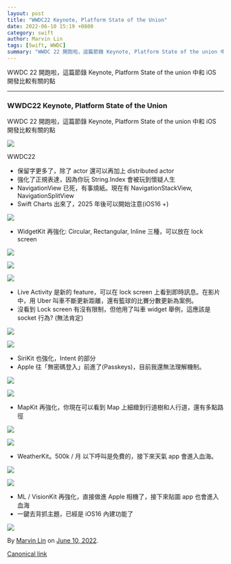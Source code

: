 ```yaml
---
layout: post
title: "WWDC22 Keynote, Platform State of the Union"
date: 2022-06-10 15:19 +0800
category: swift
author: Marvin Lin
tags: [Swift, WWDC]
summary: "WWDC 22 開跑啦，這篇節錄 Keynote, Platform State of the union 中和 iOS 開發比較有關的點"
---
```



WWDC 22 開跑啦，這篇節錄 Keynote, Platform State of the union 中和 iOS 開發比較有關的點

* * *

### WWDC22 Keynote, Platform State of the Union

WWDC 22 開跑啦，這篇節錄 Keynote, Platform State of the union 中和 iOS 開發比較有關的點

![](https://cdn-images-1.medium.com/max/800/1*qM1SdBh8j6F8kAPt9lKH7g.png)

WWDC22

*   保留字更多了，除了 actor 還可以再加上 distributed actor
*   強化了正規表達，因為你玩 String.Index 會被玩到懷疑人生
*   NavigationView 已死，有事燒紙。現在有 NavigationStackView, NavigationSplitView
*   Swift Charts 出來了，2025 年後可以開始注意(iOS16 +)

![](https://cdn-images-1.medium.com/max/800/1*z0EBnr3tHCaVZErpC1FgoQ.png)

*   WidgetKit 再強化: Circular, Rectangular, Inline 三種，可以放在 lock screen

![](https://cdn-images-1.medium.com/max/800/1*DFOuoajMMW3MDf9fMASkJg.png)

![](https://cdn-images-1.medium.com/max/800/1*ePpGTEk6iJqm9Cdqsqf5sA.png)

![](https://cdn-images-1.medium.com/max/800/1*xuYZHHa3nggMtDDcgu51bg.png)

*   Live Activity 是新的 feature，可以在 lock screen 上看到即時訊息。在影片中，用 Uber 叫車不斷更新距離，還有籃球的比賽分數更新為案例。
*   沒看到 Lock screen 有沒有限制，但他用了叫車 widget 舉例，這應該是 socket 行為? (無法肯定)

![](https://cdn-images-1.medium.com/max/800/1*iccPyr1nNHeKvyRnwVto9g.png)

![](https://cdn-images-1.medium.com/max/800/1*-PMOQRUkU50AuEHQ8mmbEw.png)

*   SiriKit 也強化，Intent 的部分
*   Apple 往「無密碼登入」前進了(Passkeys)，目前我還無法理解機制。

![](https://cdn-images-1.medium.com/max/800/1*ZpwryJGDkiv6vSiatuu4Wg.png)

![](https://cdn-images-1.medium.com/max/800/1*q9_62GmLnF4LlBbwXWYrqA.png)

*   MapKit 再強化，你現在可以看到 Map 上細緻到行道樹和人行道，還有多點路徑

![](https://cdn-images-1.medium.com/max/800/1*9mHLFW0Njaft0JPAdeQykw.png)

![](https://cdn-images-1.medium.com/max/800/1*3xhgRq56ERGwoInK6iWNiw.png)

*   WeatherKit。500k / 月 以下呼叫是免費的，接下來天氣 app 會進入血海。

![](https://cdn-images-1.medium.com/max/800/1*jAQD9GlhzXYWCNnNEFQZdw.png)

![](https://cdn-images-1.medium.com/max/800/1*gJYgR4_XYJzlApHVplYolQ.png)

*   ML / VisionKit 再強化，直接做進 Apple 相機了，接下來貼圖 app 也會進入血海
*   一鍵去背抓主題，已經是 iOS16 內建功能了

![](https://cdn-images-1.medium.com/max/800/1*wcZtwyurXrOBVJUMtgUC5Q.png)

By [Marvin Lin](https://medium.com/@atimis19) on [June 10, 2022](https://medium.com/p/a9e361a10a5d).

[Canonical link](https://medium.com/@atimis19/wwdc22-keynote-platform-state-of-the-union-a9e361a10a5d)